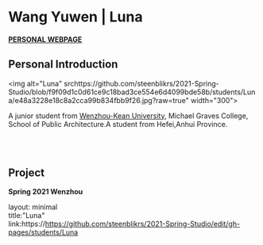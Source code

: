 # Wang Yuwen | Luna
#### [PERSONAL WEBPAGE](https://mimiyandexiaoyu.wixsite.com/my-site)
## Personal Introduction
  <img alt="Luna" srchttps://github.com/steenblikrs/2021-Spring-Studio/blob/f9f09d1c0d61ce9c18bad3ce554e6d4099bde58b/students/Luna/e48a3228e18c8a2cca99b834fbb9f26.jpg?raw=true" width="300">

  A junior student from [Wenzhou-Kean University](http://www.wku.edu.cn/), Michael Graves College, School of Public Architecture.A student from Hefei,Anhui Province.

<br>

<br>

## Project
**Spring 2021 Wenzhou**














































layout: minimal    
title:"Luna"  
link:https://https://github.com/steenblikrs/2021-Spring-Studio/edit/gh-pages/students/Luna
